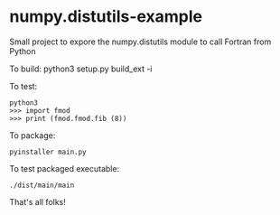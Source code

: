 # numpy.distutils-example
Small project to expore the numpy.distutils module to call Fortran from Python

To build:
python3 setup.py build_ext -i

To test:
```
python3
>>> import fmod
>>> print (fmod.fmod.fib (8))
```

To package:
```
pyinstaller main.py
```

To test packaged executable:
```
./dist/main/main
```

That's all folks!

